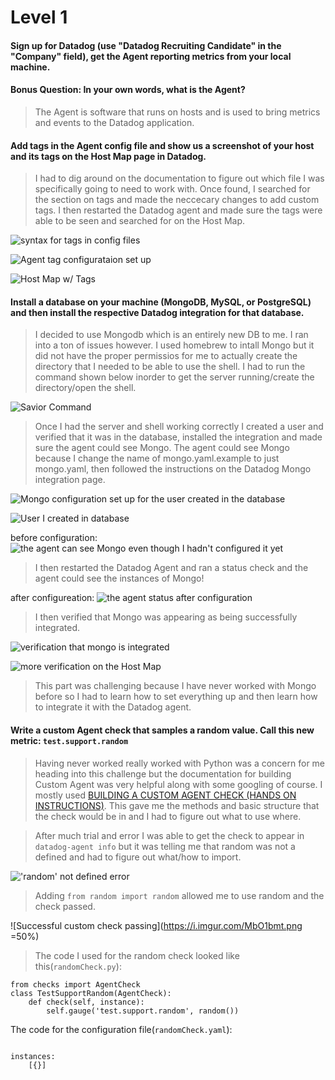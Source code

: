 # Level 1

#### Sign up for Datadog (use "Datadog Recruiting Candidate" in the "Company" field), get the Agent reporting metrics from your local machine.

#### Bonus Question: In your own words, what is the Agent?
>The Agent is software that runs on hosts and is used to bring metrics and events to the Datadog application.

#### Add tags in the Agent config file and show us a screenshot of your host and its tags on the Host Map page in Datadog.
>I had to dig around on the documentation to figure out which file I was specifically going to need to work with.  Once found, I searched for the section on tags and made the neccecary changes to add custom tags.  I then restarted the Datadog agent and made sure the tags were able to be seen and searched for on the Host Map.

![syntax for tags in config files](https://i.imgur.com/1WUfRdN.png "syntax for tags in config files")

![Agent tag configurataion set up](https://i.imgur.com/nmjtp8Y.png "Agent tag configuration")

![Host Map w/ Tags](https://i.imgur.com/vhHc73u.png "Host Map w/ Tags")

#### Install a database on your machine (MongoDB, MySQL, or PostgreSQL) and then install the respective Datadog integration for that database.
>I decided to use Mongodb which is an entirely new DB to me. I ran into a ton of issues however.  I used homebrew to intall Mongo but it did not have the proper permissios for me to actually create the directory that I needed to be able to use the shell.  I had to run the command shown below inorder to get the server running/create the directory/open the shell.

![Savior Command](https://i.imgur.com/GIwo5oq.png)

>Once I had the server and shell working correctly I created a user and verified that it was in the database, installed the integration and made sure the agent could see Mongo.  The agent could see Mongo because I change the name of mongo.yaml.example to just mongo.yaml, then followed the instructions on the Datadog Mongo integration page.

![Mongo configuration set up for the user created in the database](https://i.imgur.com/3TUUXkM.png)

![User I created in database](https://i.imgur.com/IKjmcAy.png)

before configuration:
![the agent can see Mongo even though I hadn't configured it yet](https://i.imgur.com/qRDIfCO.png)


>I then restarted the Datadog Agent and ran a status check and the agent could see the instances of Mongo!

after configureation:
![the agent status after configuration](https://i.imgur.com/N8rVtuG.png)

>I then verified that Mongo was appearing as being successfully integrated.

![verification that mongo is integrated](https://i.imgur.com/8rIFbkH.png)

![more verification on the Host Map](https://i.imgur.com/j5RW7gO.png)


>This part was challenging because I have never worked with Mongo before so I had to learn how to set everything up and then learn how to integrate it with the Datadog agent.


#### Write a custom Agent check that samples a random value. Call this new metric: ```test.support.random```

>Having never worked really worked with Python was a concern for me heading into this challenge but the documentation for building Custom Agent was very helpful along with some googling of course.  I mostly used [BUILDING A CUSTOM AGENT CHECK (HANDS ON INSTRUCTIONS)](https://datadog.github.io/summit-training-session/handson/customagentcheck/).  This gave me the methods and basic structure that the check would be in and I had to figure out what to use where.

>After much trial and error I was able to get the check to appear in ```datadog-agent info``` but it was telling me that random was not a defined and had to figure out what/how to import.

!['random' not defined error](https://i.imgur.com/OpViY4e.png)

>Adding ```from random import random``` allowed me to use random and the check passed. 

![Successful custom check passing](https://i.imgur.com/MbO1bmt.png =50%)

>The code I used for the random check looked like this(```randomCheck.py```):


```from random import random
from checks import AgentCheck
class TestSupportRandom(AgentCheck):
    def check(self, instance):
        self.gauge('test.support.random', random())
```


The code for the configuration file(```randomCheck.yaml```):

```init_config:

instances:
    [{}]
```